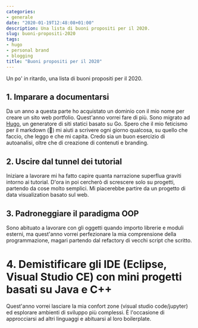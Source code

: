 ```yaml
---
categories:
- generale
date: "2020-01-19T12:48:08+01:00"
description: Una lista di buoni propositi per il 2020. 
slug: buoni-propositi-2020
tags:
- hugo
- personal brand
- blogging
title: "Buoni propositi per il 2020"
---
```



Un po' in ritardo, una lista di buoni propositi per il 2020. 

## 1. Imparare a documentarsi

Da un anno a questa parte ho acquistato un dominio con il mio nome per creare un sito web portfolio. Quest'anno vorrei fare di più. Sono migrato ad [Hugo](https://gohugo.io/), un generatore di siti statici basato su Go. Spero che il mio feticismo per il markdown (🤭) mi aiuti a scrivere ogni giorno qualcosa, su quello che faccio, che leggo e che mi capita. Credo sia un buon esercizio di autoanalisi, oltre che di creazione di contenuti e branding. 

## 2. Uscire dal tunnel dei tutorial

Iniziare a lavorare mi ha fatto capire quanta narrazione superflua graviti intorno ai tutorial. D'ora in poi cercherò di screscere solo su progetti, partendo da cose molto semplici. Mi piacerebbe partire da un progetto di data visualization basato sul web. 

## 3. Padroneggiare il paradigma OOP

Sono abituato a lavorare con gli oggetti quando importo librerie e moduli esterni, ma quest'anno vorrei perfezionare la mia comprensione della programmazione, magari partendo dal refactory di vecchi script che scritto.  

# 4. Demistificare gli IDE (Eclipse, Visual Studio CE) con mini progetti basati su Java e C++

Quest'anno vorrei lasciare la mia confort zone (visual studio code/jupyter) ed esplorare ambienti di sviluppo più complessi. È l'occasione di approcciarsi ad altri linguaggi e abituarsi al loro boilerplate. 

